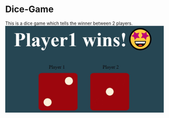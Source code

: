 # Dice-Game
This is a dice game which tells the winner between 2 players.
<img src="/Images/Capture.jpg" alt="Dice">